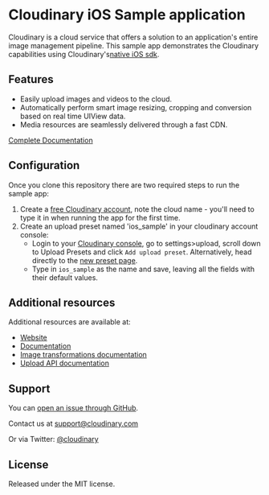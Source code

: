 Cloudinary iOS Sample application
================================
Cloudinary is a cloud service that offers a solution to an application's entire image management pipeline.
This sample app demonstrates the Cloudinary capabilities using Cloudinary's[native iOS sdk](https://github.com/cloudinary_ios).

## Features
* Easily upload images and videos to the cloud.
* Automatically perform smart image resizing, cropping and conversion based on real time UIView data.
* Media resources are seamlessly delivered through a fast CDN.


[Complete Documentation](https://cloudinary.com/documentation/)

## Configuration
Once you clone this repository there are two required steps to run the sample app:
1. Create a [free Cloudinary account](https://cloudinary.com), note the cloud name - you'll need to type it
in when running the app for the  first time. 
2. Create an upload preset named 'ios_sample' in your cloudinary account console:
    *  Login to your [Cloudinary console](https://cloudinary.com/console), go to settings>upload, scroll down
      to Upload Presets and click `Add upload preset`. Alternatively, head directly to the [new preset page](https://cloudinary.com/console/lui/upload_presets/new).
    * Type in `ios_sample` as the name and save, leaving all the fields with their default values.
    
## Additional resources ##########################################################

Additional resources are available at:

* [Website](http://cloudinary.com)
* [Documentation](http://cloudinary.com/documentation)
* [Image transformations documentation](http://cloudinary.com/documentation/image_transformations)
* [Upload API documentation](http://cloudinary.com/documentation/upload_images)

## Support

You can [open an issue through GitHub](https://github.com/cloudinary/cloudinary-ios-sample-app/issues).

Contact us at [support@cloudinary.com](mailto:support@cloudinary.com)

Or via Twitter: [@cloudinary](https://twitter.com/#!/cloudinary)

## License #######################################################################

Released under the MIT license. 
